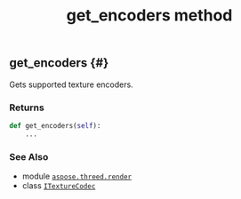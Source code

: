 ﻿---
title: get_encoders method
second_title: Aspose.3D for Python via .NET API References
description: 
type: docs
weight: 30
url: /aspose.threed.render/itexturecodec/get_encoders/
is_root: false
---

## get_encoders {#}

Gets supported texture encoders.


### Returns 





```python
def get_encoders(self):
    ...
```





### See Also
* module [`aspose.threed.render`](../../)
* class [`ITextureCodec`](/3d/python-net/aspose.threed.render/itexturecodec)
